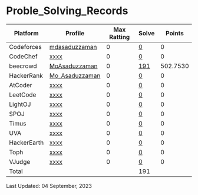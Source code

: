 # Proble_Solving_Records

| Platform | Profile | Max Ratting | Solve | Points |
| -- | -------- | ----------- | ----- | --------- |
| Codeforces | [mdasaduzzaman](https://codeforces.com/profile/mdasaduzzaman)| 0 | [0]() | 0 |
| CodeChef | [xxxx]() | 0 | [0]() | 0 |
| beecrowd | [MoAsaduzzaman](https://www.beecrowd.com.br/judge/en/profile/875460) | 0 | [191](https://github.com/MoAsaduzzaman/Probelm_Solving_beecrowd) | 502.7530 |
| HackerRank | [Mo_Asaduzzaman](https://www.hackerrank.com/md35_858) | 0 | [0]() | 0 |
| AtCoder | [xxxx]() | 0 | [0]() | 0 |
| LeetCode | [xxxx]() | 0 | [0]() | 0 |
| LightOJ | [xxxx]() | 0 | [0]() | 0 |
| SPOJ | [xxxx]() | 0 | [0]() | 0 |  
| Timus | [xxxx]() | 0 | [0]() | 0 |
| UVA | [xxxx]() | 0 | [0]() | 0 |
| HackerEarth | [xxxx]() | 0 | [0]() | 0 |
| Toph | [xxxx]() | 0 | [0]() | 0 |
| VJudge | [xxxx]() | 0 | [0]() | 0 |
| Total |  |  | 191 |  |

Last Updated: 04 September, 2023
